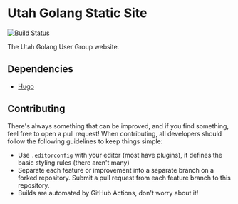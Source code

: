 # Utah Golang Static Site

[![Build Status](https://github.com/forgeutah/utahgolang.com/actions/workflows/deploy.yml/badge.svg?branch=master)](https://github.com/forgeutah/utahgolang.com/actions)

The Utah Golang User Group website.

## Dependencies

* [Hugo](https://gohugo.io/)

## Contributing

There's always something that can be improved, and if you find something, feel
free to open a pull request! When contributing, all developers should follow the
following guidelines to keep things simple:

* Use `.editorconfig` with your editor (most have plugins), it defines the basic
  styling rules (there aren't many)
* Separate each feature or improvement into a separate branch on a forked
  repository. Submit a pull request from each feature branch to this repository.
* Builds are automated by GitHub Actions, don't worry about it!

